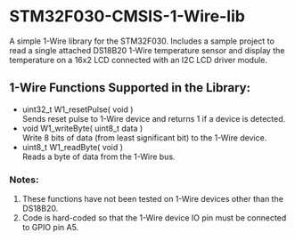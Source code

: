 # STM32F030-CMSIS-1-Wire-lib

A simple 1-Wire library for the STM32F030. Includes a sample project to read a single attached DS18B20 1-Wire temperature sensor and display the temperature on a 16x2 LCD connected with an I2C LCD driver module.
## 1-Wire Functions Supported in the Library:
+ uint32_t W1_resetPulse( void )<br>
Sends reset pulse to 1-Wire device and returns 1 if a device is detected.
+ void W1_writeByte( uint8_t data )<br>
Write 8 bits of data (from least significant bit) to the 1-Wire device.
+ uint8_t W1_readByte( void )<br>
Reads a byte of data from the 1-Wire bus.<br>
### Notes:
1. These functions have not been tested on 1-Wire devices other than the DS18B20.<br>
2. Code is hard-coded so that the 1-Wire device IO pin must be connected to GPIO pin A5.

